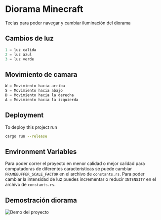 
# Diorama Minecraft
Teclas para poder navegar y cambiar iluminación del diorama

## Cambios de luz

```javascript
1 = luz calida 
2 = luz azul 
3 = luz verde
```
## Movimiento de camara
```javascript
W = Movimiento hacia arriba
S = Movimiento hacia abajo
D = Movimiento hacia la derecha
A = Movimiento hacia la izquierda
```

## Deployment
To deploy this project run

```bash
cargo run --release
```

## Environment Variables

Para poder correr el proyecto en menor calidad o mejor calidad para computadoras de diferentes caracteristicas se puede cambiar `FRAMEBUFFER_SCALE_FACTOR` en el archivo de `constants.rs`. 
Para poder cambiar la intensidad de luz puedes incrementar o reducir `INTENSITY` en el archivo de `constants.rs`.

## Demostración diorama
![Demo del proyecto](assets/Diorama.gif)

